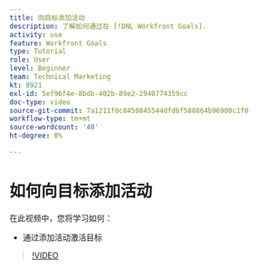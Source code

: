 ```yaml
---
title: 向目标添加活动
description: 了解如何通过在 [!DNL Workfront Goals].
activity: use
feature: Workfront Goals
type: Tutorial
role: User
level: Beginner
team: Technical Marketing
kt: 8921
exl-id: 5ef96f4e-8bdb-402b-89e2-2940774359cc
doc-type: video
source-git-commit: 7a1211f0c8450845544dfdbf588864b96900c1f0
workflow-type: tm+mt
source-wordcount: '40'
ht-degree: 0%

---
```


# 如何向目标添加活动

在此视频中，您将学习如何：

* 通过添加活动激活目标

>[!VIDEO](https://video.tv.adobe.com/v/335193/?quality=12&learn=on)
